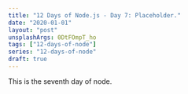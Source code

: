 ```yaml
---
title: "12 Days of Node.js - Day 7: Placeholder."
date: "2020-01-01"
layout: "post"
unsplashArgs: 0DtFOmpT_ho
tags: ["12-days-of-node"]
series: "12-days-of-node"
draft: true
---
```


This is the seventh day of node.
